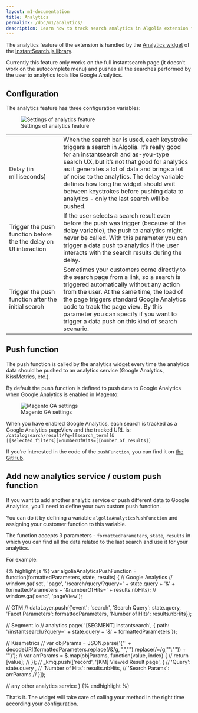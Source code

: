 ```yaml
---
layout: m1-documentation
title: Analytics
permalink: /doc/m1/analytics/
description: Learn how to track search analytics in Algolia extension for Magento
---
```


The analytics feature of the extension is handled by the [Analytics widget](https://community.algolia.com/instantsearch.js/documentation/#analytics) of the [InstantSearch.js library](https://community.algolia.com/instantsearch.js/).

Currently this feature only works on the full instantsearch page (it doesn’t work on the autocomplete menu) and pushes all the searches performed by the user to analytics tools like Google Analytics.

## Configuration

The analytics feature has three configuration variables:

<figure>
    <img src="../../../img/analytics_settings.png" class="img-responsive" alt="Settings of analytics feature">
    <figcaption>Settings of analytics feature</figcaption>
</figure>

<table>
  <tr>
    <td>Delay (in milliseconds)</td>
    <td>When the search bar is used, each keystroke triggers a search in Algolia. It’s really good for an instantsearch and as-you-type search UX, but it’s not that good for analytics as it generates a lot of data and brings a lot of noise to the analytics. The delay variable defines how long the widget should wait between keystrokes before pushing data to analytics - only the last search will be pushed.</td>
  </tr>
  <tr>
    <td>Trigger the push function before the the delay on UI interaction </td>
    <td>If the user selects a search result even before the push was trigger (because of the delay variable), the push to analytics might never be called. With this parameter you can trigger a data push to analytics if the user interacts with the search results during the delay.</td>
  </tr>
  <tr>
    <td>Trigger the push function after the initial search</td>
    <td>Sometimes your customers come directly to the search page from a link, so a search is triggered automatically without any action from the user. At the same time, the load of the page triggers standard Google Analytics code to track the page view. By this parameter you can specify if you want to trigger a data push on this kind of search scenario.</td>
  </tr>
</table>

## Push function

The push function is called by the analytics widget every time the analytics data should be pushed to an analytics service (Google Analytics, KissMetrics, etc.).

By default the push function is defined to push data to Google Analytics when Google Analytics is enabled in Magento:

<figure>
    <img src="../../../img/magento_analytics.png" class="img-responsive" alt="Magento GA settings">
    <figcaption>Magento GA settings</figcaption>
</figure>

When you have enabled Google Analytics, each search is tracked as a Google Analytics pageView and the tracked URL is: `/catalogsearch/result/?q=[[search_term]]&[[selected_filters]]&numberOfHits=[[number_of_results]]`

If you’re interested in the code of the `pushFunction`, you can find it on [the GitHub](https://github.com/algolia/algoliasearch-magento/blob/develop/js/algoliasearch/instantsearch.js#L421-L434).

## Add new analytics service / custom push function

If you want to add another analytic service or push different data to Google Analytics, you’ll need to define your own custom push function.

You can do it by defining a variable `algoliaAnalyticsPushFunction` and assigning your customer function to this variable.

The function accepts 3 parameters - `formattedParameters`, `state`, `results` in which you can find all the data related to the last search and use it for your analytics.

For example:

{% highlight js %}
var algoliaAnalyticsPushFunction = function(formattedParameters, state, results) {
  // Google Analytics
  // window.ga('set', 'page', '/search/query/?query=' + state.query + '&' + formattedParameters + '&numberOfHits=' + results.nbHits);
  // window.ga('send', 'pageView');

  // GTM
  // dataLayer.push({'event': 'search', 'Search Query': state.query, 'Facet Parameters': formattedParameters, 'Number of Hits': results.nbHits});

  // Segment.io
  // analytics.page( '[SEGMENT] instantsearch', { path: '/instantsearch/?query=' + state.query + '&' + formattedParameters });
  
  // Kissmetrics
  // var objParams = JSON.parse('{"' + decodeURI(formattedParameters.replace(/&/g, "\",\"").replace(/=/g,"\":\"")) + '"}');
  // var arrParams = $.map(objParams, function(value, index) {
  //   return [value];
  // });
  // _kmq.push(['record', '[KM] Viewed Result page', {
  //   'Query': state.query ,
  //   'Number of Hits': results.nbHits,
  //   'Search Params': arrParams
  // }]);

  // any other analytics service
}
{% endhighlight %}

That’s it. The widget will take care of calling your method in the right time according your configuration.


